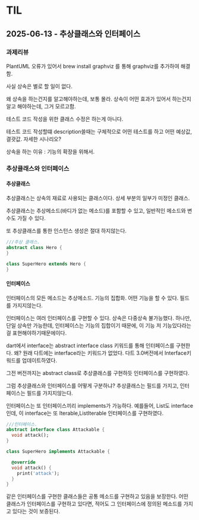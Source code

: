 # TIL

## 2025-06-13 - 추상클래스와 인터페이스

### 과제리뷰

PlantUML 오류가 있어서 brew install graphviz 를 통해 graphviz를 추가하여 해결함.

사실 상속은 별로 할 일이 없다.

왜 상속을 하는건지를 알고해야하는데, 보통 몰라.
상속이 어떤 효과가 있어서 하는건지 알고 해야하는데, 그거 모르고함.

테스트 코드 작성을 위한 클래스 수정은 하는게 아니다.

테스트 코드 작성할떄 description쓸때는 구체적으로 어떤 테스트를 하고 어떤 예상값,결괏값.
자세한 시나리오?

상속을 하는 이유 : 기능의 확장을 위해서.

### 추상클래스와 인터페이스

#### 추상클래스

추상클래스는 상속의 재료로 사용되는 클래스이다.
상세 부분의 일부가 미정인 클래스.

추상클래스는 추상메소드(바디가 없는 메소드)를 포함할 수 있고, 일반적인 메소드와 변수도 가질 수 있다.

또 추상클래스를 통한 인스턴스 생성은 절대 하지않는다.

```dart
///추상 클래스. 
abstract class Hero {
}

class SuperHero extends Hero {
}

```

#### 인터페이스

인터페이스의 모든 메소드는 추상메소드.
기능의 집합화. 어떤 기능을 할 수 있다.
필드를 가지지않는다.

인터페이스는 여러 인터페이스를 구현할 수 있다.
상속은 다중상속 불가능했다. 하나만, 단일 상속만 가능한데,
인터페이스는 기능의 집합이기 때문에, 이 기능 저 기능있다라는 걸 표현해야하기때문에이다.

dart에서 interface는 abstract interface class 키워드를 통해 인터페이스를 구현한다.
왜? 원래 다트에는 interface라는 키워드가 없었다.
다트 3.0버전에서 Interface키워드를 업데이트하였다.

그전 버전까지는 abstract class로 추상클래스를 구현하듯 인터페이스를 구현하였다.

그럼 추상클래스와 인터페이스를 어떻게 구분하냐?
추상클래스는 필드를 가지고, 인터페이스는 필드를 가지지않는다.

인터페이스는 또 인터페이스끼리 implements가 가능하다.
예를들어, List도 interface인데, 이 interface는 또 Iterable,ListIterable 인터페이스를 구현하였다.

```dart
///인터페이스. 
abstract interface class Attackable {
  void attack();
}

class SuperHero implements Attackable {

  @override
  void attack() {
    print('attack');
  }
}

```

같은 인터페이스를 구현한 클래스들은 공통 메소드를 구현하고 있음을 보장한다.
어떤 클래스가 인터페이스를 구현하고 있다면, 적어도 그 인터페이스에 정의된 메소드를 가지고 있다는 것이 보증된다.


